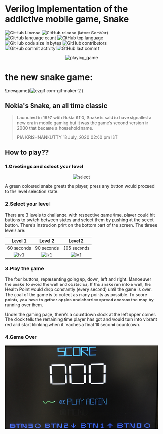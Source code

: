 # Verilog Implementation of the addictive mobile game, Snake

<img alt="GitHub License" src="https://img.shields.io/github/license/hankshyu/SnakeGame?color=orange&logo=github"> <img alt="GitHub release (latest SemVer)" src="https://img.shields.io/github/v/release/hankshyu/SnakeGame?color=orange&logo=github"> <img alt="GitHub language count" src="https://img.shields.io/github/languages/count/hankshyu/SnakeGame"> <img alt="GitHub top language" src="https://img.shields.io/github/languages/top/hankshyu/SnakeGame"> <img alt="GitHub code size in bytes" src="https://img.shields.io/github/languages/code-size/hankshyu/SnakeGame"> <img alt="GitHub contributors" src="https://img.shields.io/github/contributors/hankshyu/SnakeGame?logo=git&color=green"> <img alt="GitHub commit activity" src="https://img.shields.io/github/commit-activity/y/hankshyu/SnakeGame?logo=git&color=green">  <img alt="GitHub last commit" src="https://img.shields.io/github/last-commit/hankshyu/SnakeGame?logo=git&color=green">

<p align="center">
  <img src="docs/play_37.mov" alt="playing_game" width="550" >
</p>

# the new snake game:

![newgame](![ezgif com-gif-maker-2](https://user-images.githubusercontent.com/67572824/188193579-ce04eee5-1033-44ca-8ffd-024d5285837a.gif)
)

## Nokia's Snake, an all time classic

> Launched in 1997 with Nokia 6110, Snake is said to have signalled a new era in mobile gaming but it was the game’s second version in 2000 that became a household name. 
> 
> PIA KRISHNANKUTTY 18 July, 2020 02:00 pm IST



## How to play??

### 1.Greetings and select your level




<p align="center">
  <img src="docs/select_37.mov" alt="select" width="550">
</p>

A green coloured snake greets the player, press any button would proceed to the level selection state.

### 2.Select your level

There are 3 levels to challange, with respective game time, player could hit buttons to switch between states and select them by pushing at the  select button. There's instrucion print on the bottom part of the screen. The threee levels are: 

|  Level 1   | Level 2  | Level 2  |
|:----:|:----:|:----:|
|60 seconds| 90 seconds| 105 seconds|
|![lv1](docs/lv1.png)  |![lv1](docs/lv2.png) |![lv1](docs/lv3.png) |


### 3.Play the game

The four buttons, representing going up, down, left and right. Manoeuver the snake to avoid the wall and obstacles, If the snake ran into a wall, the Health Point would drop constantly (every second) until the game is over. 
The goal of the game is to collect as many points as possible. To score points, you have to gather apples and cherries spread accross the map by running over them.

Under the gaming page, there's a countdown clock at the left upper corner. The clock tells the remaining time player has got and would turn into vibrant red and start blinking when it reaches a final 10 second countdown.



### 4.Game Over

<p align="center">
<img src="docs/score.JPG" alt="score" width="550">
</p>



